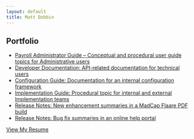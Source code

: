 ```yaml
---
layout: default
title: Matt Dobbin
---
```


<!--
## About Me
I’m a technical writer with experience in end-user and configuration documentation for enterprise software. APIs, SaaS, and developer docs.

[View My Resume](resume.md)
-->

## Portfolio
- <a href="assets/pdfs/ERR.pdf" target="_blank" rel="noopener">Payroll Administrator Guide – Conceptual and procedural user guide topics for Administrative users</a>
- <a href="assets/pdfs/API.pdf" target="_blank" rel="noopener">Developer Documentation: API-related documentation for technical users</a>
- <a href="assets/pdfs/t1doc1.pdf" target="_blank" rel="noopener">Configuration Guide: Documentation for an internal configuration framework</a>
- <a href="assets/pdfs/dfig.pdf" target="_blank" rel="noopener">Implementation Guide: Procedural topic for internal and external Implementation teams</a>
- <a href="assets/pdfs/dfrn1.pdf" target="_blank" rel="noopener">Release Notes: New enhancement summaries in a MadCap Flaare PDF build</a>
- <a href="assets/pdfs/dfbugs.pdf" target="_blank" rel="noopener">Release Notes: Bug fix summaries in an online help portal</a>


[View My Resume](resume.md)

<!--
## Education and Certificates
- <a href="https://umanitoba.ca/extended-education/programs-and-courses/process-and-technology-management/artificial-intelligence" target="_blank" rel="noopener noreferrer">Developing Machine Learning Solutions</a> - University of Manitoba
- <a href="assets/pdfs/2022-03-13_fundamentals-of-ux-writing-en.pdf" target="_blank" rel="noopener">User Experience (UX) Writing</a> - Seneca College
- <a href="https://idratherbewriting.com/learnapidoc/" target="_blank" rel="noopener">Documenting APIs</a> - I'd Rather Be Writing 
- <a href="https://junocollege.com/course/web-development/" target="_blank" rel="noopener">Web Development</a> - Juno College of Technology
- <a href="https://www.credly.com/badges/5275d9c2-932d-4f77-9f74-a62e65a6ad32/public_url" target="_blank" rel="noopener noreferrer">CompTIA A+</a>
- <a href="https://students.carleton.ca/careers/bachelor-of-communication-and-media-studies/#communication-and-media-studies" target="_blank" rel="noopener noreferrer">Bachelor's degree in Communications</a> - Carleton University
-->
